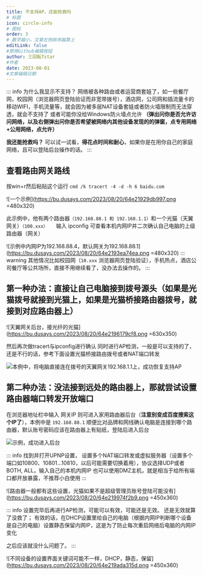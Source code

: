 ```yaml
---
title: 不支持AP，还能抢救吗
# 标题
icon: circle-info
# 图标
order: 3
# 数字越小，文章左侧排序越靠上
editLink: false
#禁用Github编辑按钮
author: 三回転Tstar
#作者
date: 2023-08-01
#文章编辑日期
---
```


::: info 为什么我显示不支持？
网络被各种路由或者运营商套娃了，如一些餐厅网，校园网（浏览器网页登陆验证而非宽带拨号），酒店网，公司网和插流量卡的移动WIFI，手机流量等，就会因为被多层NAT设备套娃或者防火墙限制而无法穿透，就会不支持了
或者可能你没给Windows防火墙点允许 **（弹出问你是否允许访问网络，以及右侧弹出问你是否希望被网络内其他设备发现的的弹窗，点专用网络+公用网络，点允许）**

**我还能抢救吗？**
可以试一试看，**得花点时间和耐心**，如果你是在用你自己的家庭网络，且可以登陆后台操作的话。
:::


## **查看路由网关路线**
按win+r然后粘贴这个运行   ```cmd /k tracert -4 -d -h 6 baidu.com```

![一个示例](https://bu.dusays.com/2023/08/20/64e21929db997.png =480x320)


此示例中，他有两个路由器`（192.168.88.1 和 192.168.1.1）`和一个光猫（天翼网关）`（100.xxx）`
&emsp;
输入 ipconfig 可查看本机内网IP并二次确认自己电脑的上级路由器（网关）

![示例中内网IP为192.168.88.4，默认网关为192.168.88.1](https://bu.dusays.com/2023/08/20/64e2193ea74ea.png =480x320)
::: warning
其他情况比如校园网（`10.xxx` 浏览器网页登陆验证），手机热点，酒店公司餐厅等公共场所，直接不用继续看了，没办法去操作的。
:::

## **第一种办法：直接让自己电脑接到拨号源头（如果是光猫拨号就接到光猫上，如果是光猫桥接路由器拨号，就接到对应路由器上）**

![天翼网关后台，接光纤的光猫](https://bu.dusays.com/2023/08/20/64e2196179cf8.png =630x350)

然后再次做tracert与ipconfig进行确认
同时进行AP检测，一般是可以支持的了，还是不行的话，参考下面设置光猫桥接路由拨号或者NAT端口转发

![本例中，将电脑直接连在拨号的天翼网关192.168.1.1上，成功恢复支持AP](https://bu.dusays.com/2023/08/20/64e2196d3bf1d.png)

## **第二种办法：没法接到远处的路由器上，那就尝试设置路由器端口转发开放端口**
在浏览器地址栏中输入 网关IP 则可进入家用路由器后台（**注意别变成百度搜索这个IP了**），本例中是 `192.168.88.1`
顺便比对品牌和网线确认电脑是连接到哪个路由器，默认账号密码应该在路由器上有贴纸，登陆后进入后台

![示例，成功进入后台](https://bu.dusays.com/2023/08/20/64e2198136d82.png)

::: info
找到并打开UPNP设置，
设置多个NAT端口转发或虚拟服务器（设置多个端口如10800、10801...10810，以后可能需要切换着用），协议选择UDP或者BOTH, ALL，输入自己的本机内网IP
也可以使用DMZ主机，就是相当于给所有端口都开放暴露，不推荐小白使用
:::

![路由器一般都有这些设置，光猫如果不是超级管理员账号登陆可能没有](https://bu.dusays.com/2023/08/20/64e219974f2b9.png =450x360)

::: info
设置完毕后再进行AP检测，可能可以有效，可能还是无效。
还是无效就算了没救了；
有效的话，在DHCP设置里给自己的电脑（根据内网IP判断哪个设备是自己的电脑）设置静态保留内网IP，这是为了防止每次重启网络后电脑的内网IP变化

之后应该就没什么问题了。
:::

![不同设备的设置界面关键词可能不一样，DHCP，静态，保留](https://bu.dusays.com/2023/08/20/64e219ada315d.png =450x360)

